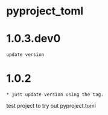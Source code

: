 # pyproject_toml

# 1.0.3.dev0 
    update version

# 1.0.2
    * just update version using the tag.

test project to try out pyproject.toml
